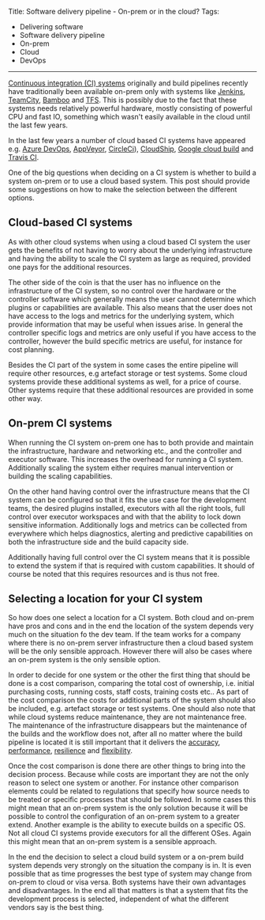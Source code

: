 Title: Software delivery pipeline - On-prem or in the cloud?
Tags:
  - Delivering software
  - Software delivery pipeline
  - On-prem
  - Cloud
  - DevOps
---

[Continuous integration (CI) systems](https://en.wikipedia.org/wiki/Continuous_integration) originally and 
build pipelines recently have traditionally been available on-prem only with systems like [Jenkins](https://jenkins.io),
[TeamCity](https://www.jetbrains.com/teamcity/), [Bamboo](https://www.atlassian.com/software/bamboo) and
[TFS](https://en.wikipedia.org/wiki/Team_Foundation_Server). This is possibly due to the fact that these
systems needs relatively powerful hardware, mostly consisting of powerful CPU and fast IO, something
which wasn't easily available in the cloud until the last few years.

In the last few years a number of cloud based CI systems have appeared e.g. 
[Azure DevOps](https://azure.microsoft.com/en-in/services/devops/), [AppVeyor](https://www.appveyor.com/),
[CircleCi](https://circleci.com/)), [CloudShip](https://codeship.com/),
[Google cloud build](https://cloud.google.com/cloud-build/) and [Travis CI](https://travis-ci.org/). 

One of the big questions when deciding on a CI system is whether to build a system on-prem or to use a
cloud based system. This post should provide some suggestions on how to make the selection between the
different options.

## Cloud-based CI systems

As with other cloud systems when using a cloud based CI system the user gets the benefits of not
having to worry about the underlying infrastructure and having the ability to scale the CI system as
large as required, provided one pays for the additional resources.

The other side of the coin is that the user has no influence on the infrastructure of the CI system, so
no control over the hardware or the controller software which generally means the user cannot determine
which plugins or capabilities are available.
This also means that the user does not have access to the logs and metrics for the underlying system, which
provide information that may be useful when issues arise. In general the controller specific logs and
metrics are only useful if you have access to the controller, however the build specific metrics are useful,
for instance for cost planning.

Besides the CI part of the system in some cases the entire pipeline will require other resources, e.g
artefact storage or test systems. Some cloud systems provide these additional systems as well, for a price
of course. Other systems require that these additional resources are provided in some other way.

## On-prem CI systems

When running the CI system on-prem one has to both provide and maintain the infrastructure, hardware and networking etc.,
and the controller and executor software. This increases the overhead for running a CI system. Additionally
scaling the system either requires manual intervention or building the scaling capabilities.

On the other hand having control over the infrastructure means that the CI system can be configured
so that it fits the use case for the development teams, the desired plugins installed, executors with
all the right tools, full control over executor workspaces and with that the ability to lock down
sensitive information. Additionally logs and metrics can be collected from everywhere which
helps diagnostics, alerting and predictive capabilities on both the infrastructure side and the build
capacity side.

Additionally having full control over the CI system means that it is possible to extend the system if
that is required with custom capabilities. It should of course be noted that this requires resources
and is thus not free.

## Selecting a location for your CI system

So how does one select a location for a CI system. Both cloud and on-prem have pros and cons and in the
end the location of the system depends very much on the situation fo the dev team. If the team works
for a company where there is no on-prem server infrastructure then a cloud based system will be the
only sensible approach. However there will also be cases where an on-prem system is the only sensible
option.

In order to decide for one system or the other the first thing that should be done is a cost
comparison, comparing the total cost of ownership, i.e. initial purchasing costs, running costs,
staff costs, training costs etc.. As part of the cost comparison the costs for additional parts
of the system should also be included, e.g. artefact storage or test systems. One should also note
that while cloud systems reduce maintenance, they are not maintenance free. The maintenance of the
infrastructure disappears but the maintenance of the builds and the workflow does not, after all no
matter where the build pipeline is located it is still important that it delivers the
[accuracy](Software-development-pipeline-Design-accuracy.html),
[performance](Software-development-pipeline-Design-performance.html),
[resilience](Software-development-pipeline-Design-resilience.html) and
[flexibility](Software-development-pipeline-Design-flexibility.html).

Once the cost comparison is done there are other things to bring into the decision process. Because
while costs are important they are not the only reason to select one system or another. For instance
other comparison elements could be related to regulations that specify how source needs to be treated
or specific processes that should be followed. In some cases this might mean that an on-prem system
is the only solution because it will be possible to control the configuration of an on-prem system
to a greater extend.
Another example is the ability to execute builds on a specific OS. Not all cloud CI systems provide
executors for all the different OSes. Again this might mean that an on-prem system is a sensible
approach.

In the end the decision to select a cloud build system or a on-prem build system depends
very strongly on the situation the company is in. It is even possible that as time progresses
the best type of system may change from on-prem to cloud or visa versa. Both systems have their
own advantages and disadvantages. In the end all that matters is that a system that fits the
development process is selected, independent of what the different vendors say is the best thing.
